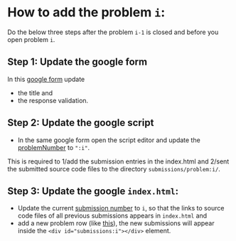# How to add the problem `i`: 

Do the below three steps after the problem `i-1` is closed and before you open problem `i`. 

## Step 1: Update the google form 
In this [google form](https://docs.google.com/forms/d/e/1FAIpQLSdOjMebWrLTRUfTpYfd8AwvYOw65yvxv-B_DLCKahG3qng90A/viewform) update 
  - the title and
  - the response validation.
  
## Step 2: Update the google script
  - In the same google form open the script editor and update the [problemNumber](https://github.com/coding19-imdea/coding19-imdea.github.io/blob/master/scripts/google-form.gs#L4) to `":i"`.
  
This is required to 1/add the submission entries in the index.html and 2/sent the submitted source code files to the directory `submissions/problem:i/`.

## Step 3: Update the google `index.html`:
  - Update the current [submission number](https://github.com/coding19-imdea/coding19-imdea.github.io/blob/master/index.html#L5) to `i`, 
  so that the links to source code files of all previous submissions appears in `index.html` and 
  - add a new problem row (like [this](https://github.com/coding19-imdea/coding19-imdea.github.io/blob/master/index.html#L179-L193)), 
  the new submissions will appear inside the `<div id="submissions:i"></div>` element. 
